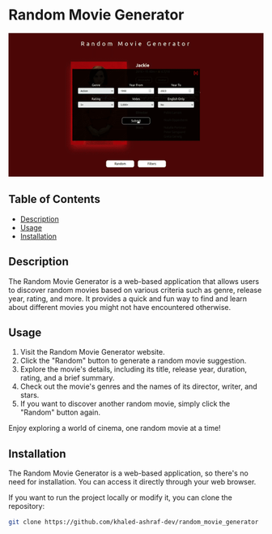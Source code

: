 
# Random Movie Generator

![Project Image](showcase.gif)

## Table of Contents

- [Description](#description)
- [Usage](#usage)
- [Installation](#installation)

## Description

The Random Movie Generator is a web-based application that allows users to discover random movies based on various criteria such as genre, release year, rating, and more. It provides a quick and fun way to find and learn about different movies you might not have encountered otherwise.

## Usage

1. Visit the Random Movie Generator website.
2. Click the "Random" button to generate a random movie suggestion.
3. Explore the movie's details, including its title, release year, duration, rating, and a brief summary.
4. Check out the movie's genres and the names of its director, writer, and stars.
5. If you want to discover another random movie, simply click the "Random" button again.

Enjoy exploring a world of cinema, one random movie at a time!

## Installation

The Random Movie Generator is a web-based application, so there's no need for installation. You can access it directly through your web browser.

If you want to run the project locally or modify it, you can clone the repository:

```bash
git clone https://github.com/khaled-ashraf-dev/random_movie_generator
